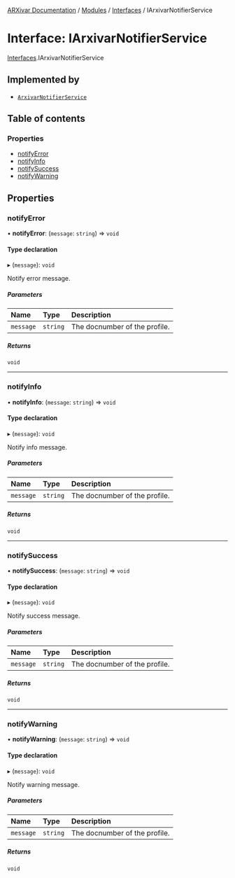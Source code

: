 [ARXivar Documentation](../README.md) / [Modules](../modules.md) / [Interfaces](../modules/Interfaces.md) / IArxivarNotifierService

# Interface: IArxivarNotifierService

[Interfaces](../modules/Interfaces.md).IArxivarNotifierService

## Implemented by

- [`ArxivarNotifierService`](../classes/ArxivarNotifierService.ArxivarNotifierService.md)

## Table of contents

### Properties

- [notifyError](Interfaces.IArxivarNotifierService.md#notifyerror)
- [notifyInfo](Interfaces.IArxivarNotifierService.md#notifyinfo)
- [notifySuccess](Interfaces.IArxivarNotifierService.md#notifysuccess)
- [notifyWarning](Interfaces.IArxivarNotifierService.md#notifywarning)

## Properties

### notifyError

• **notifyError**: (`message`: `string`) => `void`

#### Type declaration

▸ (`message`): `void`

Notify error message.

##### Parameters

| Name | Type | Description |
| :------ | :------ | :------ |
| `message` | `string` | The docnumber of the profile. |

##### Returns

`void`

___

### notifyInfo

• **notifyInfo**: (`message`: `string`) => `void`

#### Type declaration

▸ (`message`): `void`

Notify info message.

##### Parameters

| Name | Type | Description |
| :------ | :------ | :------ |
| `message` | `string` | The docnumber of the profile. |

##### Returns

`void`

___

### notifySuccess

• **notifySuccess**: (`message`: `string`) => `void`

#### Type declaration

▸ (`message`): `void`

Notify success message.

##### Parameters

| Name | Type | Description |
| :------ | :------ | :------ |
| `message` | `string` | The docnumber of the profile. |

##### Returns

`void`

___

### notifyWarning

• **notifyWarning**: (`message`: `string`) => `void`

#### Type declaration

▸ (`message`): `void`

Notify warning message.

##### Parameters

| Name | Type | Description |
| :------ | :------ | :------ |
| `message` | `string` | The docnumber of the profile. |

##### Returns

`void`
